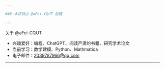 ```yaml
---

### 本项目由 @aFei-CQUT 创建

---
```


关于 @aFei-CQUT

- 兴趣爱好：编程、ChatGPT、阅读严肃的书籍、研究学术论文
- 当前学习：数学建模、Python、Mathmatica
- 电子邮件：2039787966@qq.com
---
